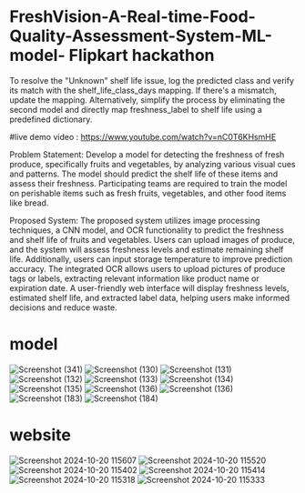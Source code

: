 # FreshVision-A-Real-time-Food-Quality-Assessment-System-ML-model- Flipkart hackathon 
To resolve the "Unknown" shelf life issue, log the predicted class and verify its match with the shelf_life_class_days mapping. If there's a mismatch, update the mapping. Alternatively, simplify the process by eliminating the second model and directly map freshness_label to shelf life using a predefined dictionary.


#live demo video : https://www.youtube.com/watch?v=nC0T6KHsmHE

Problem Statement:
Develop a model for detecting the freshness of fresh produce, specifically fruits and vegetables,
by analyzing various visual cues and patterns. The model should predict the shelf life of these 
items and assess their freshness. Participating teams are required to train the model on perishable
items such as fresh fruits, vegetables, and other food items like bread.

Proposed System: 
The proposed system utilizes image processing techniques, a CNN model, and OCR functionality to predict 
the freshness and shelf life of fruits and vegetables. Users can upload images of produce, and the system
will assess freshness levels and estimate remaining shelf life. Additionally, users can input storage temperature
to improve prediction accuracy. The integrated OCR allows users to upload pictures of produce tags or labels, 
extracting relevant information like product name or expiration date. A user-friendly web interface will display 
freshness levels, estimated shelf life, and extracted label data, helping users make informed decisions and reduce waste.

# model
![Screenshot (341)](https://github.com/user-attachments/assets/3dc1ff49-3c74-4da8-828a-67de5da9c8df)
![Screenshot (130)](https://github.com/user-attachments/assets/931d56c7-cc7d-4661-81e8-6624ca2e7d11)
![Screenshot (131)](https://github.com/user-attachments/assets/133eeca5-ff2a-4acb-b219-101273a739fa)
![Screenshot (132)](https://github.com/user-attachments/assets/a799cbff-64d0-4620-a25c-af9c3110ff29)
![Screenshot (133)](https://github.com/user-attachments/assets/546193a8-4af0-4de4-880d-530bb741067d)
![Screenshot (134)](https://github.com/user-attachments/assets/f8e06663-229c-49f0-8266-a020e31a1da5)
![Screenshot (135)](https://github.com/user-attachments/assets/77a7d19c-f6d9-458a-bfd4-14dcfa49fecb)
![Screenshot (136)](https://github.com/user-attachments/assets/f14d8deb-1d08-4747-9935-ce7e910208d2)
![Screenshot (136)](https://github.com/user-attachments/assets/35a37d9e-4a52-4062-9d42-a9e8932f3fe0)
![Screenshot (183)](https://github.com/user-attachments/assets/358aff62-1d55-4856-83e7-1fd5d8100fd6)
![Screenshot (184)](https://github.com/user-attachments/assets/cf5c3dbb-47c8-43cf-8138-06fa10f61fff)
# website
![Screenshot 2024-10-20 115607](https://github.com/user-attachments/assets/e54fccc0-12d7-4ba2-a531-0e6ecb59f6a3)
![Screenshot 2024-10-20 115520](https://github.com/user-attachments/assets/f4ac30da-12f6-4295-bb2b-1d1500c24b74)
![Screenshot 2024-10-20 115402](https://github.com/user-attachments/assets/b17c2291-daed-48dc-93b7-052d4ea764e5)
![Screenshot 2024-10-20 115414](https://github.com/user-attachments/assets/f47015d4-bf66-42ad-ba31-4aef58e0b188)
![Screenshot 2024-10-20 115318](https://github.com/user-attachments/assets/4896df39-cb87-4402-8dc7-b6a7af25edf5)
![Screenshot 2024-10-20 115333](https://github.com/user-attachments/assets/b7517a6f-060b-425c-90b0-2c022bf79e41)
